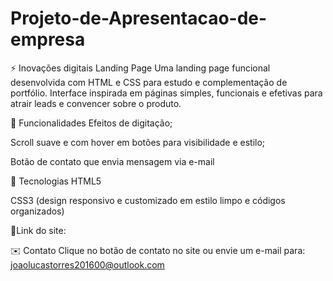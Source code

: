 # Projeto-de-Apresentacao-de-empresa
⚡ Inovações digitais Landing Page
Uma landing page funcional desenvolvida com HTML e CSS para estudo e complementação de portfólio. Interface inspirada em páginas simples, funcionais e efetivas para atrair leads e convencer sobre o produto.

🚀 Funcionalidades
Efeitos de digitação;

Scroll suave e com hover em botões para visibilidade e estilo;

Botão de contato que envia mensagem via e-mail

🧠 Tecnologias
HTML5

CSS3 (design responsivo e customizado em estilo limpo e códigos organizados)


🔗Link do site:

✉️ Contato
Clique no botão de contato no site ou envie um e-mail para: joaolucastorres201600@outlook.com
